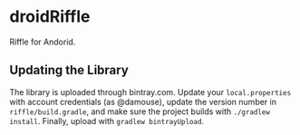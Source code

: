 # droidRiffle

Riffle for Andorid. 


## Updating the Library

The library is uploaded through bintray.com. Update your `local.properties` with account credentials (as @damouse), update the version number in `riffle/build.gradle`, and make sure the project builds with `./gradlew install`. Finally, upload with `gradlew bintrayUpload`.